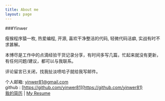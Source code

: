 ```yaml
---
title: About me
layout: page
---
```


###Yinwer

瘦猴程序猿一枚, 热爱编程, 开源, 喜欢干净整洁的代码, 轻微代码洁癖, 实战有时不求甚解。<br />

本博尽是工作中的点滴经验干货记录分享，有时间多写几篇，忙起来就没有更新，有任何问题/建议，都可以与我联系。

评论留言已关闭，找我扯淡喷哈子就给我写邮件。

个人邮箱: yinwer81@gmail.com<br />
github : [https://github.com/yinwer81](https://github.com/yinwer81)<br />
[我的简历](/downloads/jianli_yinwer81.pdf) | [My Resume](/downloads/resume_yinwer81.pdf)